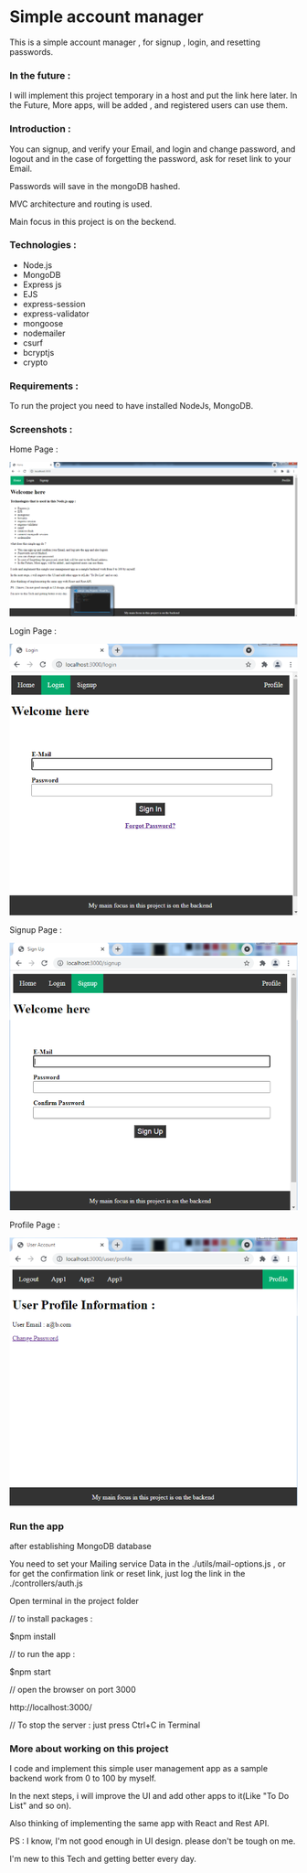 # Simple account manager
This is a simple account manager , for signup , login, and resetting passwords.

### In the future :
I will implement this project temporary in a host and put the link here later.
In the Future, More apps, will be added , and registered users can use them.

### Introduction :
You can signup, and verify your Email, and login and change password, and logout and in the case of forgetting the password, ask for reset link to your Email.

Passwords will save in the mongoDB hashed.

MVC architecture and routing is used.

Main focus in this project is on the beckend.


### Technologies :
* Node.js
* MongoDB
* Express js
* EJS
* express-session
* express-validator
* mongoose
* nodemailer
* csurf
* bcryptjs
* crypto


### Requirements :
To run the project you need to have installed NodeJs, MongoDB.

### Screenshots :

Home Page :

![Example screenshot](./git-images/home-index.png)

Login Page :

![Example screenshot](./git-images/login.png)

Signup Page :

![Example screenshot](./git-images/signup.png)

Profile Page :

![Example screenshot](./git-images/user-profile.png)


### Run the app
after establishing MongoDB database

You need to set your Mailing service Data in the ./utils/mail-options.js , or for get the confirmation link or reset link, just log the link in the ./controllers/auth.js

Open terminal in the project folder


// to install packages :

$npm install

// to run the app :

$npm start

// open the browser on port 3000

http://localhost:3000/

// To stop the server :
just press Ctrl+C in Terminal

### More about working on this project
I code and implement this simple user management app as a sample backend work from 0 to 100 by myself.

In the next steps, i will improve the UI and add other apps to it(Like "To Do List" and so on).

Also thinking of implementing the same app with React and Rest API.

PS : I know, I'm not good enough in UI design. please don't be tough on me.

I'm new to this Tech and getting better every day.
